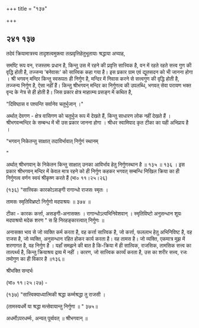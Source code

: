 +++
title = "१३७"

+++


## २४१ १३७
तदेवं क्रियामात्रस्य तादृशत्वमुक्त्वा तत्प्रवृत्तिहेतुभूतायाः श्रद्धाया अप्याह, 

समष्टि रूप वन, रजस्तमः प्रधान है, किन्तु उस में रहने की प्रवृत्ति सात्त्विक है, वन में रहते रहते सत्त्व गुण की वृद्धि होती है, तज्जन्य 'बनेवासः' को सात्त्विक कहा गया है। इस प्रकार ग्राम एवं द्यूतसदन को भी जानना होगा । श्री भगवन् मन्दिर किन्तु स्वरूपतः ही निर्गुण है, मन्दिर में निवास करने से सत्त्वगुण की वृद्धि होती है, तज्जन्य निर्गुण है, ऐसा नहीं हैं। किन्तु श्रीभगवन् मन्दिर का निर्गुणत्व की उपलब्धि, भगवत् सेवा परायण भक्त वृन्द के नेत्र से ही होती है। जिस प्रकार क्षेत्र माहात्म्य प्रसङ्ग में कथित है, 

"दिविष्ठास व पश्यन्ति सर्वानेव चतुर्भुजान् ।" 

अर्थात् देवगण - क्षेत्र वासिगण को चतुर्भुज रूप में देखते हैं, किन्तु साधारण लोक नहीं देखते हैं । श्रीभगवन्मन्दिर के सम्बन्ध में भी उस प्रकार जानना होगा । श्रीधर स्वामिपाद कृत टीका का यही अभिप्राय है । 

"भगवन् निकेतन्तु साक्षात् तदाविर्भावात् निर्गुणं स्थानम् 

" 

अर्थात् श्रीभगवान् के निकेतन किन्तु साक्षात् उनका आविर्भाव हेतु निर्गुणस्थान है ॥ १३५ ॥ १३६ । इस प्रकार श्रीभगवन् मन्दिर में केवल मात्र रहने को ही निर्गुण कहकर भगवत् सम्बन्धि निखिल क्रिया का ही निर्गुणत्व वर्णन स्वयं श्रीकृष्ण करते हैं (भा० ११।२५।२६) 

(१३६) "सात्त्विकः कारकोऽसङ्गी रागान्धो राजसः स्मृतः । 

तामसः स्मृतिविभ्रष्टो निर्गुणो मदपाश्रयः ॥ ३७४ ॥ 

टीका - कारकः कर्त्ता, असङ्गी-अनासक्तः । रागान्धोऽत्यभिनिवेशवान् । स्मृतिविष्टो अनुसन्धान शूयः मदपाश्रयो मदेक शरण " स हि निरहङ्कारत्वात् निर्गुणः ॥ 

अनासक्त भाव से जो व्यक्ति कर्म करता है, वह कर्त्ता सात्त्विक है, जो कर्त्ता, फललाभ हेतु अभिनिविष्ट है, वह राजस है, जो व्यक्ति, अनुसन्धान रहित होकर कार्य करता है। वह तामस है। जो व्यक्ति, एकमात्र मुझ में शरणागत है, वह निर्गुण है । यहाँ समझने की बात है कि-क्रिया में ही सात्विक, राजसिक, तामसिक सत्त्व का तात्पर्थ्य है, किन्तु क्रियाश्रय द्रव्य में नहीं । कारण, जो सात्त्विक कार्य्यं करता है, उस का शरीर सत्त्व, रजः तमोगुण का ही विकार है ॥१३६॥ 

श्रीभक्ति सन्दर्भः 

(भा० ११।२५।२७) - 

(१३७) "सात्त्विक्याध्यात्मिकी श्रद्धा कर्म्मश्रद्धा तु राजसी । 

(तामस्यधर्मे या श्रद्धा मत्सेवायान्तु निर्गुणा ॥ " ३७५॥ 

अधर्मोऽपरधर्म्मः, अन्यत् पूर्व्ववत् ॥ श्रीभगवान् ॥ 
